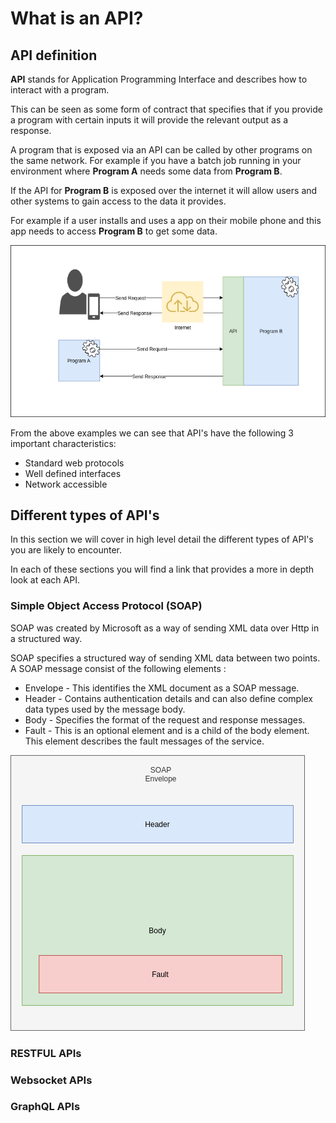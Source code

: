 
# What is an API?

  

## API definition

  

**API** stands for Application Programming Interface and describes how to interact with a program.

  

This can be seen as some form of contract that specifies that if you provide a program with certain inputs it will provide the relevant output as a response.

  

A program that is exposed via an API can be called by other programs on the same network. For example if you have a batch job running in your environment where **Program A** needs some data from **Program B**.

  

If the API for **Program B** is exposed over the internet it will allow users and other systems to gain access to the data it provides.

For example if a user installs and uses a app on their mobile phone and this app needs to access **Program B** to get some data.

![What is an API Diagram](https://github.com/candlejack1/wso2-training/blob/master/api_manager/introduction/diagrams/1_api_introduction_api_overview.png?raw=true  "API overview")

  

From the above examples we can see that API's have the following 3 important characteristics:


 - Standard web protocols
 - Well defined interfaces
 - Network accessible

  

## Different types of API's
In this section we will cover in high level detail the different types of API's you are likely to encounter.

In each of these sections you will find a link that provides a more in depth look at each API.
  

### Simple Object Access **Protocol** (SOAP)
SOAP was created by Microsoft as a way of sending XML data over Http in a structured way.

SOAP specifies a structured way of sending XML data between two points. 
A SOAP message consist of the following elements :
* Envelope  - This identifies the XML document as a SOAP message.
* Header - Contains authentication details and can also define complex data types used by the message body.
* Body - Specifies the format of the request and response messages.
*  Fault - This is an optional element and is a child of the body element. This element describes the fault messages of the service.

![What is an API Diagram](https://github.com/candlejack1/wso2-training/blob/master/api_manager/introduction/diagrams/1_api_introduction_soap_elements.png?raw=true
  "SOAP Elements")

### RESTFUL APIs

### Websocket APIs

### GraphQL APIs

  